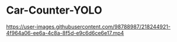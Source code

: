# Car-Counter-YOLO

https://user-images.githubusercontent.com/98788987/218244921-4f964a06-ee6a-4c8a-8f5d-e9c6d6ce6e17.mp4

